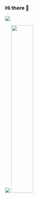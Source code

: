 ### Hi there 👋

![](https://komarev.com/ghpvc/?username=developerSumit64&color=brightgreen)

<p align="left">
  
  <img src="https://github-readme-stats.vercel.app/api?username=developerSumit64&show_icons=true&theme=tokyonight&line_height=48" />
   <img width="37.2%" src="https://github-readme-stats.vercel.app/api/top-langs/?username=developerSumit64&count_private=true&theme=tokyonight">

</p>

<!--
**developerSumit64/developerSumit64** is a ✨ _special_ ✨ repository because its `README.md` (this file) appears on your GitHub profile.

Here are some ideas to get you started:

- 🔭 I’m currently working on ...
- 🌱 I’m currently learning ...
- 👯 I’m looking to collaborate on ...
- 🤔 I’m looking for help with ...
- 💬 Ask me about ...
- 📫 How to reach me: ...
- 😄 Pronouns: ...
- ⚡ Fun fact: ...
-->
